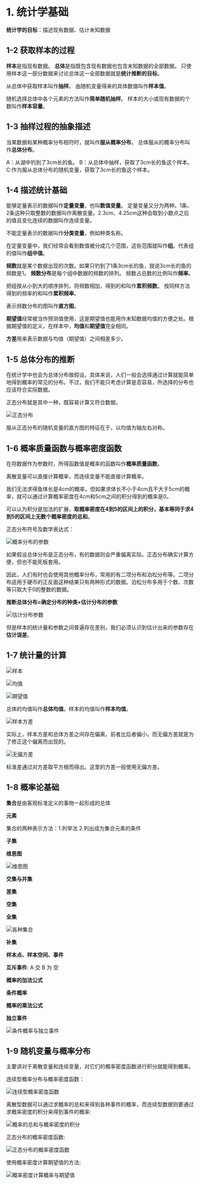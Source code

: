 # 1. 统计学基础
**统计学的目标**：描述现有数据、估计未知数据

## 1-2 获取样本的过程

**样本**是指现有数据。
**总体**是指既包含现有数据也包含未知数据的全部数据。
只使用样本这一部分数据来讨论总体这一全部数据就是**统计推断的目标**。

从总体中获取样本叫作**抽样**。
由随机变量得来的具体数值叫作**样本值**。

随机选择总体中各个元素的方法叫作**简单随机抽样**。
样本的大小或现有数据的个数叫作**样本容量**。

## 1-3 抽样过程的抽象描述

当某数据和某种概率分布相符时，就叫作**服从概率分布**。
总体服从的概率分布叫作**总体分布**。

A：从湖中钓到了3cm长的鱼。
B：从总体中抽样，获取了3cm长的鱼这个样本。
C:作为服从总体分布的随机变量，获取了3cm长的鱼这个样本。

## 1-4 描述统计基础 

能够定量表示的数据叫作**定量变量**，也叫**数值变量**。
定量变量又分为两种。1条、2条这种只取整数的数据叫作离散变量。2.3cm、4.25cm这种会取到小数点之后的值且变化连续的数据叫作连续变量。


不能定量表示的数据叫作**分类变量**，例如种类名称。

在定量变量中，我们经常会看到数值被分成几个范围，这些范围就叫作**组**。代表组的值叫作**组中值**。

**频数**就是某个数据出现的次数。如果只钓到了1条3cm长的鱼，就说3cm长的鱼的频数是1。
**频数分布**是每个组中数据的频数的排列。
频数占总数的比例叫作**频率**。

把组按从小到大的顺序排列，将频数相加，得到的和叫作**累积频数**。
按同样方法得到的频率的和叫作**累积频率**。

表示频数分布的图叫作**直方图**。

**期望值**经常被当作预测值使用，这是期望值也能用作未知数据均值的方便之处。根据期望值的定义，在样本中，**均值**和**期望值**完全相同。

**方差**用来表示数据与均值（期望值）之间相差多少。

## 1-5 总体分布的推断

在统计学中也会为总体分布做假设。具体来说，人们一般会选择通过计算就能简单地得到概率的常见的分布。不过，我们不能只考虑计算是否容易，所选择的分布也应该符合实际数据。

正态分布就是其中一种，既容易计算又符合数据。

![正态分布](./正态分布.png)

服从正态分布的随机变量的直方图的特征在于，以均值为轴左右对称。

## 1-6 概率质量函数与概率密度函数

在将数据作为参数时，所得函数值是概率的函数叫作**概率质量函数**。

离散变量可以直接计算概率，而连续变量不能直接计算概率。

我们无法求得鱼体长是4cm的概率，但如果求体长不小于4cm且不大于5cm的概率，就可以通过计算概率密度在4cm和5cm之间的积分得到的概率是0。

可以认为积分是加法的扩展，**取概率密度在4到5的区间上的积分，基本等同于求4到5的区间上无数个概率密度的总和**。

正态分布符号及数学表达式：

![概率分布的参数](./概率分布的参数.png)

如果假设总体分布是正态分布，有的数据则会严重偏离实际。正态分布确实计算方便，但也不能死板套用。

因此，人们有时也会使用其他概率分布，常用的有二项分布和泊松分布等。二项分布适用于硬币的正反面这种结果只有两种形式的数据。泊松分布多用于个数、次数等只取大于0的整数的数据。

**推断总体分布=确定分布的种类+估计分布的参数**

![估计分布参数](估计分布的参数.png)

但是样本的统计量和参数之间普遍存在差别，我们必须认识到估计出来的参数存在**估计误差**。

## 1-7 统计量的计算

![样本](样本.png)

![均值](均值.png)

![期望值](期望值.png)

总体的均值叫作**总体均值**。样本的均值叫作**样本均值**。

![样本方差](样本方差.png)

实际上，样本方差和总体方差之间存在偏离，前者比后者偏小。而无偏方差就是为了修正这个偏离而出现的。

![无偏方差](无偏方差.png)

标准差通过对方差取平方根而得出。这里的方差一般使用无偏方差。

## 1-8 概率论基础

**集合**是由客观标准定义的事物一起形成的总体

**元素**

集合的两种表示方法：1.列举法 2.列出成为集合元素的条件

**子集**

**维恩图**

![维恩图](维恩图.png)

**交集与并集**

**差集**

**空集**

**全集**

![各种集合](./交并差空全集.png)

**补集**

**样本点、样本空间、事件**

**互斥事件**: A 交 B 为 空

**概率的加法公式**


**条件概率**

**概率的乘法公式** 

**独立事件**

![条件概率与独立事件](./条件概率与独立事件.png)

## 1-9 随机变量与概率分布

主要讲对于离散变量和连续变量，对它们的概率密度函数进行积分就能得到概率。

连续型概率分布与概率密度函数：

![连续型概率密度函数](./连续型概率密度函数.png)

离散型数据可以通过求概率的总和来得到各种事件的概率，而连续型数据则要通过求概率密度的积分来得到事件的概率:

![概率的总和与概率密度的积分](./概率的总和与概率密度的积分.png)

正态分布的概率密度函数:

![正态分布的概率密度函数](./正态分布的概率密度函数.png)

使用概率密度计算期望值的方法:

![概率密度计算概率与期望值](./概率密度计算概率与期望值.png)
